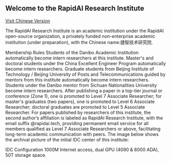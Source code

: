 
## Welcome to the RapidAI Research Institute  

[Visit Chinese Version](index.md)


The RapidAI Research Institute is an academic institution under the RapidAI open-source organization, a privately funded non-enterprise academic institution (under preparation), with the Chinese name:捷智技术研究院.

Membership Rules
Students of the Danibo Academic Institution automatically become intern researchers at this institute.
Master's and doctoral students under the China Excellent Engineer Program automatically become intern researchers.
Graduate students from Beijing Institute of Technology / Beijing University of Posts and Telecommunications guided by mentors from this institute automatically become intern researchers.
Students under the Danibo mentor from Sichuan Nationalities University become intern researchers.
After publishing a paper in a top-tier journal or conference (Zone 1), one is promoted to Level 7 Associate Researcher; for master's graduates (two papers), one is promoted to Level 6 Associate Researcher; doctoral graduates are promoted to Level 5 Associate Researcher.
For papers published by researchers of this institute, the second author’s affiliation is labeled as RapidAI Research Institute, with the email suffix @rapidai.tech, providing permanent email service for all members qualified as Level 7 Associate Researchers or above, facilitating long-term academic communication with peers.
The image below shows the archival picture of the initial IDC center of this institute:

IDC Configuration
1000M Internet access, dual GPU (4090 & 6000 ADA), 50T storage space.
